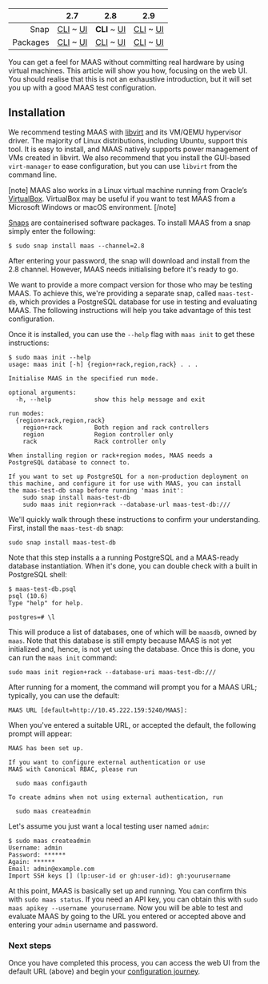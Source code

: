 <!-- deb-2-7-cli
||2.7|2.8|2.9|
|-----:|:-----:|:-----:|:-----:|
|Snap|[CLI](/t/explore-maas-snap-2-7-cli/2634) ~ [UI](/t/explore-maas-snap-2-7-ui/2635)|[CLI](/t/explore-maas-snap-2-8-cli/2636) ~ [UI](/t/explore-maas-snap-2-8-ui/2637)|[CLI](/t/explore-maas-snap-2-9-cli/2638) ~ [UI](/t/explore-maas-snap-2-9-ui/2639)|
|Packages|**CLI** ~ [UI](/t/explore-maas-deb-2-7-ui/2641)|[CLI](/t/explore-maas-deb-2-8-cli/2642) ~ [UI](/t/explore-maas-deb-2-8-ui/2643)|[CLI](/t/explore-maas-deb-2-9-cli/2644) ~ [UI](/t/explore-maas-deb-2-9-ui/2645)|
 deb-2-7-cli -->

<!-- deb-2-7-ui
||2.7|2.8|2.9|
|-----:|:-----:|:-----:|:-----:|
|Snap|[CLI](/t/explore-maas-snap-2-7-cli/2634) ~ [UI](/t/explore-maas-snap-2-7-ui/2635)|[CLI](/t/explore-maas-snap-2-8-cli/2636) ~ [UI](/t/explore-maas-snap-2-8-ui/2637)|[CLI](/t/explore-maas-snap-2-9-cli/2638) ~ [UI](/t/explore-maas-snap-2-9-ui/2639)|
|Packages|[CLI](/t/explore-maas-deb-2-7-cli/2640) ~ **UI**|[CLI](/t/explore-maas-deb-2-8-cli/2642) ~ [UI](/t/explore-maas-deb-2-8-ui/2643)|[CLI](/t/explore-maas-deb-2-9-cli/2644) ~ [UI](/t/explore-maas-deb-2-9-ui/2645)|
 deb-2-7-ui -->

<!-- deb-2-8-cli
||2.7|2.8|2.9|
|-----:|:-----:|:-----:|:-----:|
|Snap|[CLI](/t/explore-maas-snap-2-7-cli/2634) ~ [UI](/t/explore-maas-snap-2-7-ui/2635)|[CLI](/t/explore-maas-snap-2-8-cli/2636) ~ [UI](/t/explore-maas-snap-2-8-ui/2637)|[CLI](/t/explore-maas-snap-2-9-cli/2638) ~ [UI](/t/explore-maas-snap-2-9-ui/2639)|
|Packages|[CLI](/t/explore-maas-deb-2-7-cli/2640) ~ [UI](/t/explore-maas-deb-2-7-ui/2641)|**CLI** ~ [UI](/t/explore-maas-deb-2-8-ui/2643)|[CLI](/t/explore-maas-deb-2-9-cli/2644) ~ [UI](/t/explore-maas-deb-2-9-ui/2645)|
 deb-2-8-cli -->

<!-- deb-2-8-ui
||2.7|2.8|2.9|
|-----:|:-----:|:-----:|:-----:|
|Snap|[CLI](/t/explore-maas-snap-2-7-cli/2634) ~ [UI](/t/explore-maas-snap-2-7-ui/2635)|[CLI](/t/explore-maas-snap-2-8-cli/2636) ~ [UI](/t/explore-maas-snap-2-8-ui/2637)|[CLI](/t/explore-maas-snap-2-9-cli/2638) ~ [UI](/t/explore-maas-snap-2-9-ui/2639)|
|Packages|[CLI](/t/explore-maas-deb-2-7-cli/2640) ~ [UI](/t/explore-maas-deb-2-7-ui/2641)|[CLI](/t/explore-maas-deb-2-8-cli/2642) ~ **UI**|[CLI](/t/explore-maas-deb-2-9-cli/2644) ~ [UI](/t/explore-maas-deb-2-9-ui/2645)|
 deb-2-8-ui -->

<!-- deb-2-9-cli
||2.7|2.8|2.9|
|-----:|:-----:|:-----:|:-----:|
|Snap|[CLI](/t/explore-maas-snap-2-7-cli/2634) ~ [UI](/t/explore-maas-snap-2-7-ui/2635)|[CLI](/t/explore-maas-snap-2-8-cli/2636) ~ [UI](/t/explore-maas-snap-2-8-ui/2637)|[CLI](/t/explore-maas-snap-2-9-cli/2638) ~ [UI](/t/explore-maas-snap-2-9-ui/2639)|
|Packages|[CLI](/t/explore-maas-deb-2-7-cli/2640) ~ [UI](/t/explore-maas-deb-2-7-ui/2641)|[CLI](/t/explore-maas-deb-2-8-cli/2642) ~ [UI](/t/explore-maas-deb-2-8-ui/2643)|**CLI** ~ [UI](/t/explore-maas-deb-2-9-ui/2645)|
 deb-2-9-cli -->

<!-- deb-2-9-ui
||2.7|2.8|2.9|
|-----:|:-----:|:-----:|:-----:|
|Snap|[CLI](/t/explore-maas-snap-2-7-cli/2634) ~ [UI](/t/explore-maas-snap-2-7-ui/2635)|[CLI](/t/explore-maas-snap-2-8-cli/2636) ~ [UI](/t/explore-maas-snap-2-8-ui/2637)|[CLI](/t/explore-maas-snap-2-9-cli/2638) ~ [UI](/t/explore-maas-snap-2-9-ui/2639)|
|Packages|[CLI](/t/explore-maas-deb-2-7-cli/2640) ~ [UI](/t/explore-maas-deb-2-7-ui/2641)|[CLI](/t/explore-maas-deb-2-8-cli/2642) ~ [UI](/t/explore-maas-deb-2-8-ui/2643)|[CLI](/t/explore-maas-deb-2-9-cli/2644) ~ **UI**|
 deb-2-9-ui -->

<!-- snap-2-7-cli
||2.7|2.8|2.9|
|-----:|:-----:|:-----:|:-----:|
|Snap|**CLI** ~ [UI](/t/explore-maas-snap-2-7-ui/2635)|[CLI](/t/explore-maas-snap-2-8-cli/2636) ~ [UI](/t/explore-maas-snap-2-8-ui/2637)|[CLI](/t/explore-maas-snap-2-9-cli/2638) ~ [UI](/t/explore-maas-snap-2-9-ui/2639)|
|Packages|[CLI](/t/explore-maas-deb-2-7-cli/2640) ~ [UI](/t/explore-maas-deb-2-7-ui/2641)|[CLI](/t/explore-maas-deb-2-8-cli/2642) ~ [UI](/t/explore-maas-deb-2-8-ui/2643)|[CLI](/t/explore-maas-deb-2-9-cli/2644) ~ [UI](/t/explore-maas-deb-2-9-ui/2645)|
 snap-2-7-cli -->

<!-- snap-2-7-ui
||2.7|2.8|2.9|
|-----:|:-----:|:-----:|:-----:|
|Snap|[CLI](/t/explore-maas-snap-2-7-cli/2634) ~ **UI**|[CLI](/t/explore-maas-snap-2-8-cli/2636) ~ [UI](/t/explore-maas-snap-2-8-ui/2637)|[CLI](/t/explore-maas-snap-2-9-cli/2638) ~ [UI](/t/explore-maas-snap-2-9-ui/2639)|
|Packages|[CLI](/t/explore-maas-deb-2-7-cli/2640) ~ [UI](/t/explore-maas-deb-2-7-ui/2641)|[CLI](/t/explore-maas-deb-2-8-cli/2642) ~ [UI](/t/explore-maas-deb-2-8-ui/2643)|[CLI](/t/explore-maas-deb-2-9-cli/2644) ~ [UI](/t/explore-maas-deb-2-9-ui/2645)|
 snap-2-7-ui -->

||2.7|2.8|2.9|
|-----:|:-----:|:-----:|:-----:|
|Snap|[CLI](/t/explore-maas-snap-2-7-cli/2634) ~ [UI](/t/explore-maas-snap-2-7-ui/2635)|**CLI** ~ [UI](/t/explore-maas-snap-2-8-ui/2637)|[CLI](/t/explore-maas-snap-2-9-cli/2638) ~ [UI](/t/explore-maas-snap-2-9-ui/2639)|
|Packages|[CLI](/t/explore-maas-deb-2-7-cli/2640) ~ [UI](/t/explore-maas-deb-2-7-ui/2641)|[CLI](/t/explore-maas-deb-2-8-cli/2642) ~ [UI](/t/explore-maas-deb-2-8-ui/2643)|[CLI](/t/explore-maas-deb-2-9-cli/2644) ~ [UI](/t/explore-maas-deb-2-9-ui/2645)|

<!-- snap-2-8-ui
||2.7|2.8|2.9|
|-----:|:-----:|:-----:|:-----:|
|Snap|[CLI](/t/explore-maas-snap-2-7-cli/2634) ~ [UI](/t/explore-maas-snap-2-7-ui/2635)|[CLI](/t/explore-maas-snap-2-8-cli/2636) ~ **UI**|[CLI](/t/explore-maas-snap-2-9-cli/2638) ~ [UI](/t/explore-maas-snap-2-9-ui/2639)|
|Packages|[CLI](/t/explore-maas-deb-2-7-cli/2640) ~ [UI](/t/explore-maas-deb-2-7-ui/2641)|[CLI](/t/explore-maas-deb-2-8-cli/2642) ~ [UI](/t/explore-maas-deb-2-8-ui/2643)|[CLI](/t/explore-maas-deb-2-9-cli/2644) ~ [UI](/t/explore-maas-deb-2-9-ui/2645)|
 snap-2-8-ui -->

<!-- snap-2-9-cli
||2.7|2.8|2.9|
|-----:|:-----:|:-----:|:-----:|
|Snap|[CLI](/t/explore-maas-snap-2-7-cli/2634) ~ [UI](/t/explore-maas-snap-2-7-ui/2635)|[CLI](/t/explore-maas-snap-2-8-cli/2636) ~ [UI](/t/explore-maas-snap-2-8-ui/2637)|**CLI** ~ [UI](/t/explore-maas-snap-2-9-ui/2639)|
|Packages|[CLI](/t/explore-maas-deb-2-7-cli/2640) ~ [UI](/t/explore-maas-deb-2-7-ui/2641)|[CLI](/t/explore-maas-deb-2-8-cli/2642) ~ [UI](/t/explore-maas-deb-2-8-ui/2643)|[CLI](/t/explore-maas-deb-2-9-cli/2644) ~ [UI](/t/explore-maas-deb-2-9-ui/2645)|
 snap-2-9-cli -->

<!-- snap-2-9-ui
||2.7|2.8|2.9|
|-----:|:-----:|:-----:|:-----:|
|Snap|[CLI](/t/explore-maas-snap-2-7-cli/2634) ~ [UI](/t/explore-maas-snap-2-7-ui/2635)|[CLI](/t/explore-maas-snap-2-8-cli/2636) ~ [UI](/t/explore-maas-snap-2-8-ui/2637)|[CLI](/t/explore-maas-snap-2-9-cli/2638) ~ **UI**|
|Packages|[CLI](/t/explore-maas-deb-2-7-cli/2640) ~ [UI](/t/explore-maas-deb-2-7-ui/2641)|[CLI](/t/explore-maas-deb-2-8-cli/2642) ~ [UI](/t/explore-maas-deb-2-8-ui/2643)|[CLI](/t/explore-maas-deb-2-9-cli/2644) ~ [UI](/t/explore-maas-deb-2-9-ui/2645)|
 snap-2-9-ui -->

You can get a feel for MAAS without committing real hardware by using virtual machines. This article will show you how, focusing on the web UI.  You should realise that this is not an exhaustive introduction, but it will set you up with a good MAAS test configuration.

<h2 id="heading--installation">Installation</a></h2>

We recommend testing MAAS with [libvirt](https://ubuntu.com/server/docs/virtualization-libvirt) and its VM/QEMU hypervisor driver. The majority of Linux distributions, including Ubuntu, support this tool. It is easy to install</a>, and MAAS natively supports power management of VMs created in libvirt. We also recommend that you install the GUI-based `virt-manager` to ease configuration, but you can use `libvirt` from the command line.

[note]
MAAS also works in a Linux virtual machine running from Oracle’s [VirtualBox](https://www.virtualbox.org).  VirtualBox may be useful if you want to test MAAS from a Microsoft Windows or macOS environment.
[/note]

[Snaps](https://snapcraft.io/docs) are containerised software packages. To install MAAS from a snap simply enter the following:
 
    $ sudo snap install maas --channel=2.8

After entering your password, the snap will download and install from the 2.8 channel. However, MAAS needs initialising before it's ready to go.

We want to provide a more compact version for those who may be testing MAAS.  To achieve this, we're providing a separate snap, called `maas-test-db`, which provides a PostgreSQL database for use in testing and evaluating MAAS.   The following instructions will help you take advantage of this test configuration.

Once it is installed, you can use the `--help` flag with `maas init` to get these instructions:

    $ sudo maas init --help
    usage: maas init [-h] {region+rack,region,rack} . . .
    
    Initialise MAAS in the specified run mode.
    
    optional arguments:
      -h, --help            show this help message and exit
    
    run modes:
      {region+rack,region,rack}
        region+rack         Both region and rack controllers
        region              Region controller only
        rack                Rack controller only
    
    When installing region or rack+region modes, MAAS needs a
    PostgreSQL database to connect to.
    
    If you want to set up PostgreSQL for a non-production deployment on
    this machine, and configure it for use with MAAS, you can install
    the maas-test-db snap before running 'maas init':
        sudo snap install maas-test-db
        sudo maas init region+rack --database-url maas-test-db:///

We'll quickly walk through these instructions to confirm your understanding.  First, install the `maas-test-db` snap:

    sudo snap install maas-test-db

Note that this step installs a a running PostgreSQL and a MAAS-ready database instantiation.  When it's done, you can double check with a built in PostgreSQL shell:

    $ maas-test-db.psql
    psql (10.6)
    Type "help" for help.
    
    postgres=# \l

This will produce a list of databases, one of which will be `maasdb`, owned by `maas`.  Note that this database is still empty because MAAS is not yet initialized and, hence, is not yet using the database.  Once this is done, you can run the `maas init` command:

    sudo maas init region+rack --database-uri maas-test-db:///

After running for a moment, the command will prompt you for a MAAS URL; typically, you can use the default:

    MAAS URL [default=http://10.45.222.159:5240/MAAS]:

When you've entered a suitable URL, or accepted the default, the following prompt will appear:

    MAAS has been set up.
    
    If you want to configure external authentication or use
    MAAS with Canonical RBAC, please run
    
      sudo maas configauth
    
    To create admins when not using external authentication, run
    
      sudo maas createadmin

Let's assume you just want a local testing user named `admin`:

    $ sudo maas createadmin
    Username: admin
    Password: ******
    Again: ******
    Email: admin@example.com
    Import SSH keys [] (lp:user-id or gh:user-id): gh:yourusername

At this point, MAAS is basically set up and running.  You can confirm this with `sudo maas status`.  If you need an API key, you can obtain this with `sudo maas apikey --username yourusername`.  Now you will be able to test and evaluate MAAS by going to the URL you entered or accepted above and entering your `admin` username and password.

<h3>Next steps</h3>

Once you have completed this process, you can access the web UI from the default URL (above) and begin your [configuration journey](/t/configuration-journey/781).